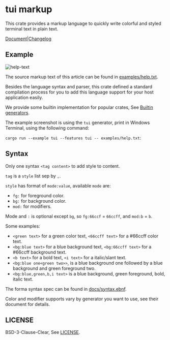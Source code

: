 # tui markup

This crate provides a markup language to quickly write colorful and styled terminal text in plain text.

[Document][doc]|[Changelog][changelog]

## Example

![help-text][help-text-screenshot]

The source markup text of this article can be found in [examples/help.txt].

Besides the language syntax and parser, this crate defined a standard compilation process for you to
add this language support for your host application easily.

We provide some builtin implementation for popular crates, See [Builtin generators][doc-builtin-gens].

The example screenshot is using the `tui` generator, print in Windows Terminal, using the following command:

`cargo run --example tui --features tui -- examples/help.txt`:

## Syntax

Only one syntax `<tag content>` to add style to content.

`tag` is a `style` list sep by `,`.

`style` has format of `mode:value`, available `mode` are:

- `fg:` for foreground color.
- `bg:` for background color.
- `mod:` for modifiers.

Mode and `:` is optional except `bg`, so `fg:66ccf` = `66ccff`, and `mod:b` = `b`.

Some examples:

- `<green text>` for a green color text, `<66ccff text>` for a #66ccff color text.
- `<bg:blue text>` for a blue background text, `<bg:66ccff text>` for a #66ccff background text.
- `<b text>` for a bold text, `<i text>` for a italic/slant text.
- `<bg:blue one<green two>>`, is a blue background one followed by a blue background and green foreground two.
- `<bg:blue,green,b,i text>` is a blue background, green foreground, bold, italic text.

The forma syntax spec can be found in [docs/syntax.ebnf].

Color and modifier supports vary by generator you want to use, see their document for details.

## LICENSE

BSD-3-Clause-Clear, See [LICENSE].

[doc]: https://docs.rs/tui-markup/latest
[changelog]: https://github.com/7sDream/tui-markup/blob/master/CHANGELOG.md
[help-text-screenshot]: https://rikka.7sdre.am/files/ee68d36d-b1e7-4575-bb13-e37ba7ead044.png
[doc-builtin-gens]: https://docs.rs/tui-markup/0.2.0-alpha/tui_markup/index.html#builtin-generators
[examples/help.txt]: <https://github.com/7sDream/tui-markup/blob/master/examples/help.txt>
[docs/syntax.ebnf]: <https://github.com/7sDream/tui-markup/blob/master/docs/syntax.ebnf>
[LICENSE]: <https://github.com/7sDream/tui-markup/blob/master/LICENSE>
